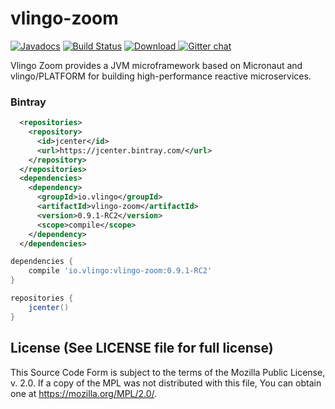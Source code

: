 # vlingo-zoom

[![Javadocs](http://javadoc.io/badge/io.vlingo/vlingo-zoom.svg?color=brightgreen)](http://javadoc.io/doc/io.vlingo/vlingo-zoom) [![Build Status](https://travis-ci.org/vlingo/vlingo-zoom.svg?branch=master)](https://travis-ci.org/vlingo/vlingo-zoom) [ ![Download](https://api.bintray.com/packages/vlingo/vlingo-platform-java/vlingo-zoom/images/download.svg) ](https://bintray.com/vlingo/vlingo-platform-java/vlingo-zoom/_latestVersion) [![Gitter chat](https://badges.gitter.im/gitterHQ/gitter.png)](https://gitter.im/vlingo-platform-java)

Vlingo Zoom provides a JVM microframework based on Micronaut and vlingo/PLATFORM for building high-performance reactive microservices.

### Bintray

```xml
  <repositories>
    <repository>
      <id>jcenter</id>
      <url>https://jcenter.bintray.com/</url>
    </repository>
  </repositories>
  <dependencies>
    <dependency>
      <groupId>io.vlingo</groupId>
      <artifactId>vlingo-zoom</artifactId>
      <version>0.9.1-RC2</version>
      <scope>compile</scope>
    </dependency>
  </dependencies>
```

```gradle
dependencies {
    compile 'io.vlingo:vlingo-zoom:0.9.1-RC2'
}

repositories {
    jcenter()
}
```

License (See LICENSE file for full license)
-------------------------------------------
This Source Code Form is subject to the terms of the Mozilla Public License, v. 2.0. If a copy of the MPL was not distributed with this file, You can obtain one at https://mozilla.org/MPL/2.0/.
